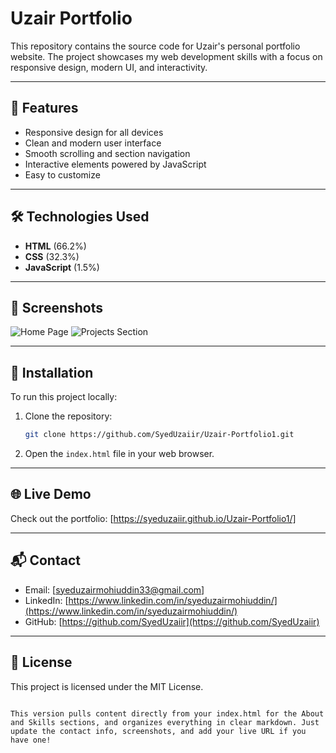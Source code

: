 # Uzair Portfolio

This repository contains the source code for Uzair's personal portfolio website. The project showcases my web development skills with a focus on responsive design, modern UI, and interactivity.

---

## 🚀 Features

- Responsive design for all devices
- Clean and modern user interface
- Smooth scrolling and section navigation
- Interactive elements powered by JavaScript
- Easy to customize

---

## 🛠️ Technologies Used

- **HTML** (66.2%)
- **CSS** (32.3%)
- **JavaScript** (1.5%)

---

## 📸 Screenshots

<!-- Replace the links with your own screenshots -->
![Home Page](screenshots/home.png)
![Projects Section](screenshots/projects.png)

---

## 🔧 Installation

To run this project locally:

1. Clone the repository:
   ```bash
   git clone https://github.com/SyedUzaiir/Uzair-Portfolio1.git

2. Open the `index.html` file in your web browser.

---

## 🌐 Live Demo

Check out the portfolio: [https://syeduzaiir.github.io/Uzair-Portfolio1/]

---

## 📬 Contact

- Email: [syeduzairmohiuddin33@gmail.com]
- LinkedIn: [https://www.linkedin.com/in/syeduzairmohiuddin/](https://www.linkedin.com/in/syeduzairmohiuddin/)
- GitHub: [https://github.com/SyedUzaiir](https://github.com/SyedUzaiir)

---

## 📄 License

This project is licensed under the MIT License.
```

This version pulls content directly from your index.html for the About and Skills sections, and organizes everything in clear markdown. Just update the contact info, screenshots, and add your live URL if you have one!
